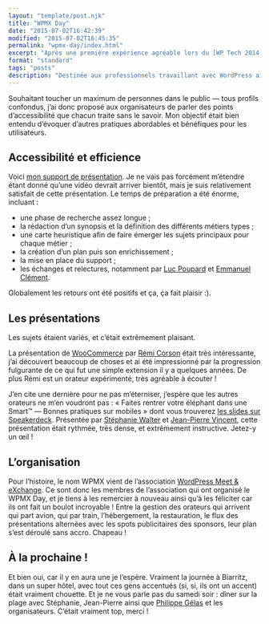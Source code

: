 ```yaml
---
layout: "template/post.njk"
title: "WPMX Day"
date: "2015-07-02T16:42:39"
modified: "2015-07-02T16:45:35"
permalink: "wpmx-day/index.html"
excerpt: "Après une première expérience agréable lors du [WP Tech 2014](https://www.ffoodd.fr/wp-tech-2014/) à Nantes en novembre dernier, Aurélien Denis _alias_ [WordPress Channel](https://wpchannel.com/) m’a invité à proposer un sujet pour le [WPMX](https://2015.wpmx.org/). Le premier sujet à m’avoir traversé l’esprit lui a plu —&nbsp;ainsi qu’à ses compères de l’association&nbsp;— et me voilà embarqué dans l’aventure&nbsp;!"
format: "standard"
tags: "posts"
description: "Destinée aux professionnels travaillant avec WordPress ainsi qu’aux entreprises l’utilisant, cette journée se voulait plus généraliste que le <abbr lang=\"en\" title=\"WordPress\">WP</abbr> Tech."
---
```

Souhaitant toucher un maximum de personnes dans le public —&nbsp;tous profils confondus, j’ai donc proposé aux organisateurs de parler des points d’accessibilité que chacun traite sans le savoir. Mon objectif était bien entendu d’évoquer d’autres pratiques abordables et bénéfiques pour les utilisateurs.

## Accessibilité et efficience

Voici [mon support de présentation](https://www.ffoodd.fr/wpmx/). Je ne vais pas forcément m’étendre étant donné qu’une vidéo devrait arriver bientôt, mais je suis relativement satisfait de cette présentation. Le temps de préparation a été énorme, incluant&nbsp;:

* une phase de recherche assez longue&nbsp;;
* la rédaction d’un synopsis et la définition des différents métiers types&nbsp;;
* une carte heuristique afin de faire émerger les sujets principaux pour chaque métier&nbsp;;
* la création d’un plan puis son enrichissement&nbsp;;
* la mise en place du support&nbsp;;
* les échanges et relectures, notamment par [Luc Poupard](https://www.kloh.ch) et [Emmanuel Clément](https://emmanuel.clement.free.fr/).

Globalement les retours ont été positifs et ça, ça fait plaisir :).

## Les présentations

Les sujets étaient variés, et c’était extrêmement plaisant.

La présentation de [WooCommerce](https://www.woothemes.com/woocommerce/) par [Rémi Corson](https://www.remicorson.com/) était très intéressante, j’ai découvert beaucoup de choses et ai été impressionné par la progression fulgurante de ce qui fut une simple extension il y a quelques années. De plus Rémi est un orateur expérimenté, très agréable à écouter&nbsp;!

J’en cite une dernière pour ne pas m’éterniser, j’espère que les autres orateurs ne m’en voudront pas&nbsp;: « Faites rentrer votre éléphant dans une Smart™ —&nbsp;Bonnes pratiques sur mobiles » dont vous trouverez [les slides sur Speakerdeck](https://speakerdeck.com/inpixelitrust/faites-rentrer-votre-elephant-dans-une-smart-bonnes-pratiques-sur-mobiles). Présentée par [Stéphanie Walter](https://www.inpixelitrust.fr/) et [Jean-Pierre Vincent](https://twitter.com/theystolemynick), cette présentation était rythmée, très dense, et extrêmement instructive. Jetez-y un œil&nbsp;!

## L’organisation

Pour l’histoire, le nom WPMX vient de l’association [WordPress Meet & eXchange](https://wpmx.org/). Ce sont donc les membres de l’association qui ont organisé le WPMX Day, et je tiens à les remercier à nouveau ainsi qu’à les féliciter car ils ont fait un boulot incroyable&nbsp;! Entre la gestion des orateurs qui arrivent qui part avion, qui par train, l’hébergement, la restauration, le flux des présentations alternées avec les spots publicitaires des sponsors, leur plan s’est déroulé sans accro. Chapeau&nbsp;!

## À la prochaine&nbsp;!

Et bien oui, car il y en aura une je l’espère. Vraiment la journée à Biarritz, dans un super hôtel, avec tout ces gens accentués (si, si, ils ont un accent) était vraiment chouette. Et je ne vous parle pas du samedi soir&nbsp;: dîner sur la plage avec Stéphanie, Jean-Pierre ainsi que [Philippe Gélas](https://www.graphikophil.com/) et les organisateurs. C’était vraiment top, merci&nbsp;!